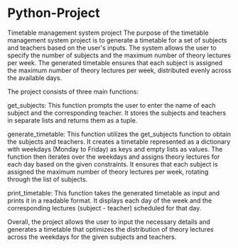 # Python-Project
Timetable management system project
The purpose of the timetable management system project is to generate a timetable for a set of subjects and teachers based on the user's inputs. The system allows the user to specify the number of subjects and the maximum number of theory lectures per week. The generated timetable ensures that each subject is assigned the maximum number of theory lectures per week, distributed evenly across the available days.

The project consists of three main functions:

get_subjects: This function prompts the user to enter the name of each subject and the corresponding teacher. It stores the subjects and teachers in separate lists and returns them as a tuple.

generate_timetable: This function utilizes the get_subjects function to obtain the subjects and teachers. It creates a timetable represented as a dictionary with weekdays (Monday to Friday) as keys and empty lists as values. The function then iterates over the weekdays and assigns theory lectures for each day based on the given constraints. It ensures that each subject is assigned the maximum number of theory lectures per week, rotating through the list of subjects.

print_timetable: This function takes the generated timetable as input and prints it in a readable format. It displays each day of the week and the corresponding lectures (subject - teacher) scheduled for that day.

Overall, the project allows the user to input the necessary details and generates a timetable that optimizes the distribution of theory lectures across the weekdays for the given subjects and teachers.
